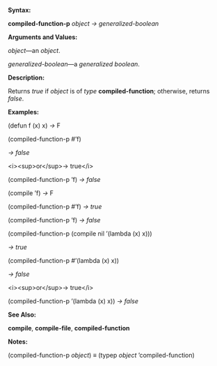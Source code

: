  

**Syntax:** 

**compiled-function-p** *object → generalized-boolean* 

**Arguments and Values:** 

*object*—an *object*. 

*generalized-boolean*—a *generalized boolean*. 

**Description:** 

Returns *true* if *object* is of *type* **compiled-function**; otherwise, returns *false*. 







**Examples:** 

(defun f (x) x) *→* F 

(compiled-function-p #’f) 

*→ false* 

&#60;i&#62;&#60;sup&#62;or&#60;/sup&#62;→ true&#60;/i&#62; 

(compiled-function-p ’f) *→ false* 

(compile ’f) *→* F 

(compiled-function-p #’f) *→ true* 

(compiled-function-p ’f) *→ false* 

(compiled-function-p (compile nil ’(lambda (x) x))) 

*→ true* 

(compiled-function-p #’(lambda (x) x)) 

*→ false* 

&#60;i&#62;&#60;sup&#62;or&#60;/sup&#62;→ true&#60;/i&#62; 

(compiled-function-p ’(lambda (x) x)) *→ false* 

**See Also:** 

**compile**, **compile-file**, **compiled-function** 

**Notes:** 

(compiled-function-p *object*) *≡* (typep *object* ’compiled-function) 

